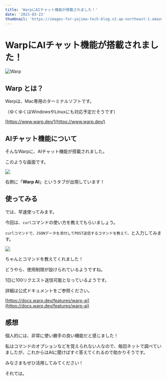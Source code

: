 ```yaml
---
title: 'WarpにAIチャット機能が搭載されました！'
date: '2023-03-23'
thumbnail: 'https://images-for-yajima-tech-blog.s3.ap-northeast-1.amazonaws.com/screenshot-2023-03-23-180715.png'
---
```


# WarpにAIチャット機能が搭載されました！

![Warp](https://images-for-yajima-tech-blog.s3.ap-northeast-1.amazonaws.com/screenshot-2023-03-23-180715.png)

## Warp とは？
Warpは、Mac専用のターミナルソフトです。

（ゆくゆくはWindowsやLinuxにも対応予定だそうです）

[https://www.warp.dev/](https://www.warp.dev/)

## AIチャット機能について
そんなWarpに、AIチャット機能が搭載されました。

このような画面です。

![](https://images-for-yajima-tech-blog.s3.ap-northeast-1.amazonaws.com/screenshot-2023-03-23-181331.png)

右側に「**Warp AI**」というタブが出現しています！

## 使ってみる
では、早速使ってみます。

今回は、`curl`コマンドの使い方を教えてもらいましょう。

`curlコマンドで、JSONデータを添付してPOST送信するコマンドを教えて。`と入力してみます。

![](https://images-for-yajima-tech-blog.s3.ap-northeast-1.amazonaws.com/Mar-23-2023+18-20-07.gif)

ちゃんとコマンドを教えてくれました！

どうやら、使用制限が設けられているようですね。

1日に100リクエスト送信可能となっているようです。

詳細は公式ドキュメントをご参照ください。

[https://docs.warp.dev/features/warp-ai](https://docs.warp.dev/features/warp-ai)

## 感想
個人的には、非常に使い勝手の良い機能だと感じました！

私はコマンドのオプションなどを覚えられない人なので、毎回ネットで調べていましたが、これからはAIに聞けばすぐ答えてくれるので助かりそうです。

みなさまもぜひ活用してみてください！

それでは。
